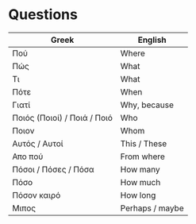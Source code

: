 # Questions

| Greek | English |
|--|--|
| Πού | Where |
| Πώς | What |
| Τι | What |
| Πότε | When |
| Γιατί | Why, because |
| Ποιός (Ποιοί) / Ποιά / Ποιό | Who |
| Ποιον | Whom |
| Αυτός / Αυτοί | This / These |
| Απο πού | From where |
| Πόσοι / Πόσες / Πόσα | How many |
| Πόσο | How much |
| Πόσον καιρό | How long |
| Μιπος | Perhaps / maybe |
